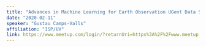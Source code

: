 ```yaml
---
title: "Advances in Machine Learning for Earth Observation UGent Data Science Seminar -- University of Ghent, Belgium"
date: "2020-02-11"
speaker: "Gustau Camps-Valls"
affiliation: "ISP/UV"
link: https://www.meetup.com/login/?returnUri=https%3A%2F%2Fwww.meetup.com%2Fugentdss%2Fevents%2F268501329%2F
---
```


